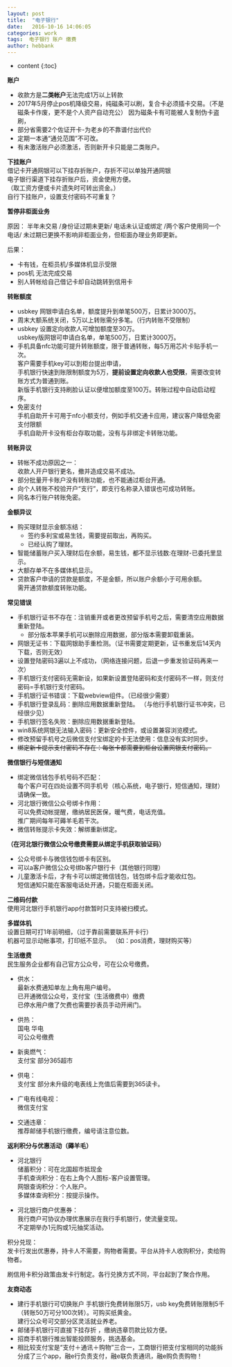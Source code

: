 ```yaml
---
layout: post
title:  "电子银行"
date:   2016-10-16 14:06:05
categories: work
tags:  电子银行 账户 缴费
author: hebbank
---
```


* content
{:toc}


**账户**  
- 收款方是**二类帐户**无法完成1万以上转款   
- 2017年5月停止pos机降级交易，纯磁条可以刷，复合卡必须插卡交易。（不是磁条卡作废，更不是个人资产自动充公） 因为磁条卡有可能被人复制伪卡盗刷，
- 部分省需要2个佐证开卡-为老乡的不靠谱付出代价   
- 定期一本通“通兑范围”不可改。
- 有未激活账户必须激活，否则新开卡只能是二类账户。  

**下挂账户**   
借记卡开通网银可以下挂存折账户，存折不可以单独开通网银   
电子银行渠道下挂存折账户后，资金使用方便。  
（取工资方便或卡片遗失时可转出资金。）   
自行下挂账户，设置支付密码不可重复？  

**暂停非柜面业务**    

原因：
半年未交易 /身份证过期未更新/ 电话未认证或绑定 /两个客户使用同一个电话/
未过期已更换不影响非柜面业务，但柜面办理业务即更新。  

后果：  
- 卡有钱，在柜员机/多媒体机显示受限   
- pos机 无法完成交易   
- 别人转帐给自己借记卡却自动跳转到信用卡  

**转账额度**   

- usbkey 网银申请白名单，额度提升到单笔500万，日累计3000万。  
- 周末大额系统关闭，5万以上转账需分多笔。（行内转账不受限制）  
- usbkey 设置定向收款人可增加额度至30万。  
usbkey版网银可申请白名单，单笔500万，日累计3000万。  
- 手机具备nfc功能可提升转账额度，限于普通转账，每5万用芯片卡贴手机一次。  
客户需要手机key可以到柜台提出申请，  
手机银行快速到账限制额度为5万，**提前设置定向收款人也受限**，需要改变转账方式为普通到账。  
 新版手机银行支持刷脸认证以便增加额度至100万。转账过程中自动启动程序。  
- 免密支付  
手机自助开卡可用于nfc小额支付，例如手机交通卡应用，建议客户降低免密支付限额   
手机自助开卡没有柜台存取功能，没有与非绑定卡转账功能。  

**转账异议**  
- 转帐不成功原因之一：  
收款人开户银行更名，撤并造成交易不成功。  
- 部分批量开卡账户没有转账功能，也不能通过柜台开通。  
- 向个人转账不校验开户“支行”，即支行名称录入错误也可成功转账。  
- 同名本行账户转账免密。  

**金额异议**     
- 购买理财显示金额冻结：  
  - 签约多利宝或易生钱，需要提前取出，再购买。  
  - 已经认购了理财。  
- 智能储蓄账户买入理财后在余额，易生钱，都不显示钱数:在理财-已委托里显示。  
- 大额存单不在多媒体机显示。  
- 贷款客户申请的贷款是额度，不是金额，所以账户余额小于可用余额。  
需开通贷款额度转账功能。  



**常见错误**   
- 手机银行证书不存在：注销重开或者更改预留手机号之后，需要清空应用数据重新登陆。    
  - 部分版本苹果手机可以删除应用数据，部分版本需要卸载重装。   
- 网银无证书：下载网银助手重检测。（证书需要定期更新，证书重发后14天内下载，否则无效）  
- 设置登陆密码3遍以上不成功，（网络连接问题，后退一步重发验证码再来一次）  
- 手机银行支付密码无需新设，如果新设置登陆密码和支付密码不一样，则支付密码=手机银行支付密码。  
- 手机银行证书错误：下载webview组件。（已经很少需要）   
- 手机银行登录乱码：删除应用数据重新登陆。 （与他行手机银行证书冲突，已经很少见）  
- 手机银行签名失败：删除应用数据重新登陆。  
- win8系统网银无法输入密码：更新安全控件，或设置兼容浏览模式。  
- 修改预留手机号之后微信支付宝绑定的卡无法使用：信息没有实时同步。  
- ~~绑定新卡提示支付密码不存在：每张卡都需要到柜台设置网银支付密码。~~    

**微信银行与短信通知**   
 - 绑定微信钱包手机号码不匹配：  
每个客户可在四处设置不同手机号（核心系统，电子银行，短信通知，理财）请确保一致。   
- 河北银行微信公众号绑卡作用：  
可以免费动帐提醒，缴纳居民医保，暖气费，电话充值。  
推广期间每年可薅羊毛若干次。  
- 微信转账提示卡失效：解绑重新绑定。  

**（在河北银行微信公众号缴费需要从绑定手机获取验证码）**  
- 公众号绑卡与微信钱包绑卡有区别。  
- 可以a客户微信公众号绑b客户银行卡（其他银行同理）   
- 儿童激活卡后，才有卡可以绑定微信钱包，钱包绑卡后才能收红包。  
短信通知只能在客服电话处开通，只能在柜面关闭。   

**二维码付款**    
使用河北银行手机银行app付款暂时只支持被扫模式。    

**多媒体机**   
设置日期可打1年前明细，（过于靠前需要联系开卡行）  
机器可显示动帐事项，打印纸不显示。 （如：pos消费，理财购买等）

**生活缴费**  
民生服务企业都有自己官方公众号，可在公众号缴费。  

- 供水：  
最新水费通知单左上角有用户编号。    
已开通微信公众号，支付宝（生活缴费中）缴费   
已停水用户缴了欠费也需要抄表员手动开闸门。  

- 供热：  
国电 华电   
可公众号缴费  

- 新奥燃气：  
支付宝 部分365超市     

- 供电：  
支付宝 部分未升级的电表线上充值后需要到365读卡。  

- 广电有线电视：  
微信支付宝  

- 交通违章：  
推荐邮储手机银行缴费，编号请注意位数。    

**返利积分与优惠活动（薅羊毛）**   
- 河北银行  
储蓄积分：可在北国超市抵现金  
手机查询积分：在右上角个人图标-客户设置管理。  
网银查询积分：个人账户。   
多媒体查询积分：按提示操作。  

- 河北银行商户优惠券：  
我行商户可协议办理优惠展示在我行手机银行，使流量变现。  
不定期举办1元购或1元抽奖活动。  

积分兑现：  
发卡行发出优惠券，持卡人不需要，购物者需要。平台从持卡人收购积分，卖给购物者。  

刷信用卡积分政策由发卡行制定。各行兑换方式不同，平台起到了聚合作用。  

**友商动态**    
- 建行手机银行可切换账户  手机银行免费转账限5万，usb key免费转账限制5千（转账50万可分100次转）。可购买纸黄金。   
建行公众号可交部分区灵活就业养老。
- 邮储手机银行可直接下挂存折 ，缴纳违章罚款比较方便。   
- 招商手机银行推出智能投顾服务，挑选基金。  
- 相比较支付宝是“支付＋通讯＋购物”三合一，工商银行把支付宝相同的功能拆分成了三个app，融e行负责支付，融e联负责通讯，融e购负责购物！   
